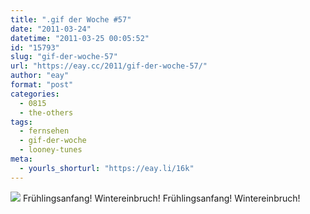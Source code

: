 ```yaml
---
title: ".gif der Woche #57"
date: "2011-03-24"
datetime: "2011-03-25 00:05:52"
id: "15793"
slug: "gif-der-woche-57"
url: "https://eay.cc/2011/gif-der-woche-57/"
author: "eay"
format: "post"
categories:
  - 0815
  - the-others
tags:
  - fernsehen
  - gif-der-woche
  - looney-tunes
meta:
  - yourls_shorturl: "https://eay.li/16k"
---
```


![](https://eay.cc/uploads/2011/duckseasonrabbitseason.gif) Frühlingsanfang! Wintereinbruch! Frühlingsanfang! Wintereinbruch!
